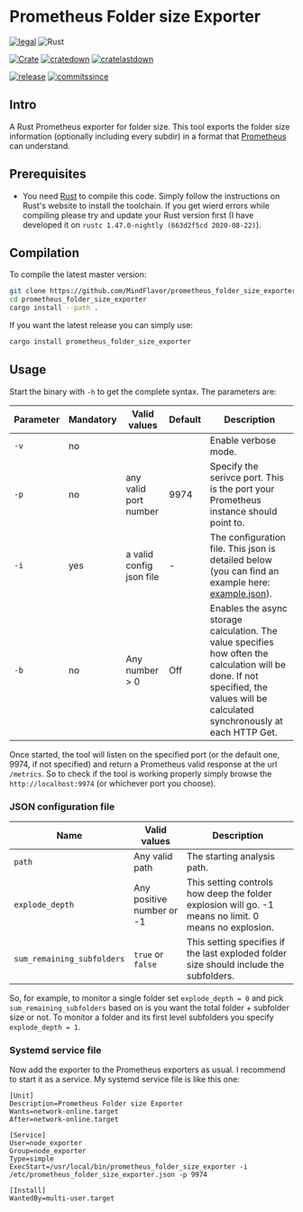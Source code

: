 # Prometheus Folder size Exporter

[![legal](https://img.shields.io/github/license/mindflavor/prometheus_folder_size_exporter.svg)](LICENSE) 
![Rust](https://github.com/MindFlavor/prometheus_folder_size_exporter/workflows/Rust/badge.svg)

[![Crate](https://img.shields.io/crates/v/prometheus_folder_size_exporter.svg)](https://crates.io/crates/prometheus_folder_size_exporter) [![cratedown](https://img.shields.io/crates/d/prometheus_folder_size_exporter.svg)](https://crates.io/crates/prometheus_folder_size_exporter) [![cratelastdown](https://img.shields.io/crates/dv/prometheus_folder_size_exporter.svg)](https://crates.io/crates/prometheus_folder_size_exporter)

[![release](https://img.shields.io/github/release/MindFlavor/prometheus_folder_size_exporter.svg)](https://github.com/MindFlavor/prometheus_folder_size_exporter/releases/tag/0.4.0)
[![commitssince](https://img.shields.io/github/commits-since/mindflavor/prometheus_folder_size_exporter/0.4.0.svg)](https://img.shields.io/github/commits-since/mindflavor/prometheus_folder_size_exporter/0.4.0.svg)

## Intro

A Rust Prometheus exporter for folder size. This tool exports the folder size information (optionally including every subdir) in a format that [Prometheus](https://prometheus.io/) can understand. 

## Prerequisites 

* You need [Rust](https://www.rust-lang.org/) to compile this code. Simply follow the instructions on Rust's website to install the toolchain. If you get wierd errors while compiling please try and update your Rust version first (I have developed it on `rustc 1.47.0-nightly (663d2f5cd 2020-08-22)`). 

## Compilation

To compile the latest master version:

```bash
git clone https://github.com/MindFlavor/prometheus_folder_size_exporter.git
cd prometheus_folder_size_exporter
cargo install --path .
```

If you want the latest release you can simply use:

```bash
cargo install prometheus_folder_size_exporter
```

## Usage

Start the binary with `-h` to get the complete syntax. The parameters are:

| Parameter | Mandatory | Valid values | Default | Description |
| -- | -- | -- | -- | -- | 
| `-v` | no | <switch> | | Enable verbose mode.
| `-p` | no | any valid port number | 9974 | Specify the serivce port. This is the port your Prometheus instance should point to.
| `-i` | yes | a valid config json file | - | The configuration file. This json is detailed below (you can find an example here: [example.json](example.json)).
| `-b` | no | Any number > 0 | Off | Enables the async storage calculation. The value specifies how often the calculation will be done. If not specified, the values will be calculated synchronously at each HTTP Get.

Once started, the tool will listen on the specified port (or the default one, 9974, if not specified) and return a Prometheus valid response at the url `/metrics`. So to check if the tool is working properly simply browse the `http://localhost:9974` (or whichever port you choose).

### JSON configuration file

Name | Valid values | Description
-- | -- | --
`path` | Any valid path | The starting analysis path.
`explode_depth` | Any positive number or -1 | This setting controls how deep the folder explosion will go. -1 means no limit. 0 means no explosion.
`sum_remaining_subfolders` | `true` or `false` | This setting specifies if the last exploded folder size should include the subfolders. 

So, for example, to monitor a single folder set `explode_depth = 0` and pick `sum_remaining_subfolders` based on is you want the total folder + subfolder size or not.
To monitor a folder and its first level subfolders you specify `explode_depth = 1`.

### Systemd service file

Now add the exporter to the Prometheus exporters as usual. I recommend to start it as a service. My systemd service file is like this one:

```
[Unit]
Description=Prometheus Folder size Exporter
Wants=network-online.target
After=network-online.target

[Service]
User=node_exporter
Group=node_exporter
Type=simple
ExecStart=/usr/local/bin/prometheus_folder_size_exporter -i /etc/prometheus_folder_size_exporter.json -p 9974

[Install]
WantedBy=multi-user.target
```

